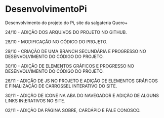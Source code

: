 # DesenvolvimentoPi
Desenvolvimento do projeto do Pi, site da salgateria Quero+

24/10 - ADIÇÃO DOS ARQUIVOS DO PROJETO NO GITHUB.

28/10 - MODIFICAÇÃO NO CÓDIGO DO PROJETO.

29/10 - CRIAÇÃO DE UMA BRANCH SECUNDÁRIA E PROGRESSO NO DESENVOLVIMENTO DO CÓDIGO DO PROJETO.

30/10 - ADIÇÃO DE ELEMENTOS GRÁFICOS E PROGRESSO NO DESENVOLVIMENTO DO CÓDIGO DO PROJETO.

26/11 - ADIÇÃO DE JS NO PROJETO E ADIÇÃO DE ELEMENTOS GRÁFICOS E FINALIZAÇÃO DE CARROSSEL INTERATIVO DO SITE.

30/11 - ADIÇÃO DE ICONE NA ABA DO NAVEGADOR E ADIÇÃO DE ALGUNS LINKS INtERATIVOS NO SITE.

02/11 - ADIÇÃO DA PÁGINA SOBRE, CARDÁPIO E FALE CONOSCO.
